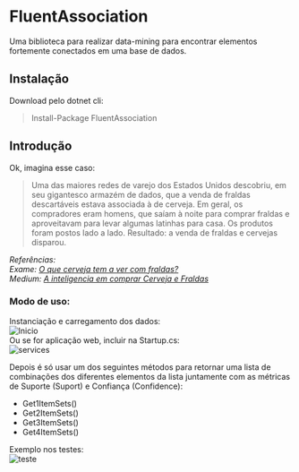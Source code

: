 # FluentAssociation
Uma biblioteca para realizar data-mining para encontrar elementos fortemente conectados em uma base de dados.

## Instalação
Download pelo dotnet cli:
> Install-Package FluentAssociation

## Introdução
Ok, imagina esse caso:
> Uma das maiores redes de varejo dos Estados Unidos descobriu, em seu gigantesco armazém de dados, que a venda de fraldas descartáveis estava associada à de cerveja. Em geral, os compradores eram homens, que saíam à noite para comprar fraldas e aproveitavam para levar algumas latinhas para casa. Os produtos foram postos lado a lado. Resultado: a venda de fraldas e cervejas disparou.

*Referências:*  
*Exame: [O que cerveja tem a ver com fraldas?](https://exame.abril.com.br/revista-exame/o-que-cerveja-tem-a-ver-com-fraldas-m0053931/)*  
*Medium: [A inteligencia em comprar Cerveja e Fraldas](https://medium.com/@wonderwanny/a-inteligencia-em-comprar-cerveja-e-fraldas-a617899556)*

### Modo de uso:

Instanciação e carregamento dos dados:  
![Inicio](https://user-images.githubusercontent.com/30809620/68982274-16399880-07e5-11ea-84ab-f3cf84707817.PNG)  
Ou se for aplicação web, incluir na Startup.cs:  
![services](https://user-images.githubusercontent.com/30809620/68983591-754ddc00-07ea-11ea-8fb8-a4415ba6731f.PNG)  

Depois é só usar um dos seguintes métodos para retornar uma lista de combinações dos diferentes elementos da lista juntamente com as métricas de Suporte (Suport) e Confiança (Confidence):

* Get1ItemSets()  
* Get2ItemSets()  
* Get3ItemSets()  
* Get4ItemSets()



Exemplo nos testes:  
![teste](https://user-images.githubusercontent.com/30809620/68982733-f2775200-07e6-11ea-9b64-8fc5417e3fab.PNG)
